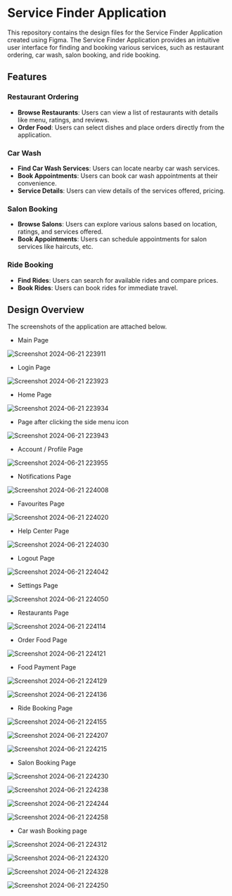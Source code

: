 # Service Finder Application

This repository contains the design files for the Service Finder Application created using Figma. The Service Finder Application provides an intuitive user interface for finding and booking various services, such as restaurant ordering, car wash, salon booking, and ride booking.

## Features

### Restaurant Ordering
- **Browse Restaurants**: Users can view a list of restaurants with details like menu, ratings, and reviews.
- **Order Food**: Users can select dishes and place orders directly from the application.

### Car Wash
- **Find Car Wash Services**: Users can locate nearby car wash services.
- **Book Appointments**: Users can book car wash appointments at their convenience.
- **Service Details**: Users can view details of the services offered, pricing.

### Salon Booking
- **Browse Salons**: Users can explore various salons based on location, ratings, and services offered.
- **Book Appointments**: Users can schedule appointments for salon services like haircuts, etc.

### Ride Booking
- **Find Rides**: Users can search for available rides and compare prices.
- **Book Rides**: Users can book rides for immediate travel.

## Design Overview 

The screenshots of the application are attached below.

- Main Page

![Screenshot 2024-06-21 223911](https://github.com/Javaria-Shabbir24/ServiceFinderApplication/assets/102341169/c96a5bbf-4e62-416d-82ef-3437f120066f)

- Login Page

![Screenshot 2024-06-21 223923](https://github.com/Javaria-Shabbir24/ServiceFinderApplication/assets/102341169/6e607b8e-9225-4666-8942-0f9c34c6dbf7)

- Home Page

![Screenshot 2024-06-21 223934](https://github.com/Javaria-Shabbir24/ServiceFinderApplication/assets/102341169/dc412e82-847e-4148-9fd9-82b2775416f5)

- Page after clicking the side menu icon

![Screenshot 2024-06-21 223943](https://github.com/Javaria-Shabbir24/ServiceFinderApplication/assets/102341169/d8a872ac-6c7d-46bc-a204-3a16200f3b06)

- Account / Profile  Page

![Screenshot 2024-06-21 223955](https://github.com/Javaria-Shabbir24/ServiceFinderApplication/assets/102341169/95012d15-835c-4111-b634-cfe142c15010)

- Notifications Page
  
![Screenshot 2024-06-21 224008](https://github.com/Javaria-Shabbir24/ServiceFinderApplication/assets/102341169/5eb33226-7455-4d87-b7f4-72aceb832282)

- Favourites Page
  
![Screenshot 2024-06-21 224020](https://github.com/Javaria-Shabbir24/ServiceFinderApplication/assets/102341169/6db6974f-ab9a-48c7-b5fe-fd22d94c5195)

- Help Center Page
  
![Screenshot 2024-06-21 224030](https://github.com/Javaria-Shabbir24/ServiceFinderApplication/assets/102341169/41c603bb-f074-42f6-9600-d9e333906616)

- Logout Page
  
![Screenshot 2024-06-21 224042](https://github.com/Javaria-Shabbir24/ServiceFinderApplication/assets/102341169/fd6d23e0-0b41-4800-902a-df698952dd07)

- Settings Page
  
![Screenshot 2024-06-21 224050](https://github.com/Javaria-Shabbir24/ServiceFinderApplication/assets/102341169/f10bbde9-9004-4994-8995-2913248d05b6)

- Restaurants Page
  
![Screenshot 2024-06-21 224114](https://github.com/Javaria-Shabbir24/ServiceFinderApplication/assets/102341169/b39db3ce-28d8-4f32-83c1-02275f102f85)

- Order Food Page
  
![Screenshot 2024-06-21 224121](https://github.com/Javaria-Shabbir24/ServiceFinderApplication/assets/102341169/f470c8f7-7a29-4220-809e-6ac3a8d78d0b)

- Food Payment Page

![Screenshot 2024-06-21 224129](https://github.com/Javaria-Shabbir24/ServiceFinderApplication/assets/102341169/31a3dde1-7aed-4911-abf0-1872e1c363dc)

![Screenshot 2024-06-21 224136](https://github.com/Javaria-Shabbir24/ServiceFinderApplication/assets/102341169/c24286e3-397b-4dd3-b8ac-b42b6eca4ce6)

- Ride Booking Page

![Screenshot 2024-06-21 224155](https://github.com/Javaria-Shabbir24/ServiceFinderApplication/assets/102341169/5059dd4f-9a8b-450c-9a2d-1e89f1668fea)

![Screenshot 2024-06-21 224207](https://github.com/Javaria-Shabbir24/ServiceFinderApplication/assets/102341169/e4a75398-8b5d-4a3b-87a5-b8a7abee60bb)

![Screenshot 2024-06-21 224215](https://github.com/Javaria-Shabbir24/ServiceFinderApplication/assets/102341169/b95b995c-770f-409d-a67f-b6577ae25bc2)

- Salon Booking Page

![Screenshot 2024-06-21 224230](https://github.com/Javaria-Shabbir24/ServiceFinderApplication/assets/102341169/e852840a-0ba1-4fec-ac7d-a85734a51ad0)

![Screenshot 2024-06-21 224238](https://github.com/Javaria-Shabbir24/ServiceFinderApplication/assets/102341169/322d8cfe-1a80-405d-92d3-60bf2df34b6e)

![Screenshot 2024-06-21 224244](https://github.com/Javaria-Shabbir24/ServiceFinderApplication/assets/102341169/4efedd60-ac23-4d57-a028-34bad98eec9f)

![Screenshot 2024-06-21 224258](https://github.com/Javaria-Shabbir24/ServiceFinderApplication/assets/102341169/96395854-f3a2-4c79-bb31-b6d02f4e705b)

- Car wash Booking page

![Screenshot 2024-06-21 224312](https://github.com/Javaria-Shabbir24/ServiceFinderApplication/assets/102341169/4cc2651e-a4c6-4eaf-93ac-695e2898aa65)

![Screenshot 2024-06-21 224320](https://github.com/Javaria-Shabbir24/ServiceFinderApplication/assets/102341169/afa2b750-5590-44b8-bf43-f4051967e963)

![Screenshot 2024-06-21 224328](https://github.com/Javaria-Shabbir24/ServiceFinderApplication/assets/102341169/50127ae4-83f4-483b-9bc0-7f7a54b1f44a)

![Screenshot 2024-06-21 224250](https://github.com/Javaria-Shabbir24/ServiceFinderApplication/assets/102341169/6d44c25d-3089-4411-9850-4be2e6c1f810)

